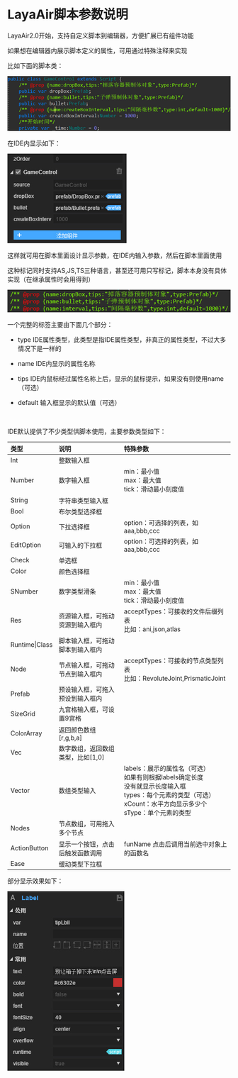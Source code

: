 # LayaAir脚本参数说明

LayaAir2.0开始，支持自定义脚本到编辑器，方便扩展已有组件功能

如果想在编辑器内展示脚本定义的属性，可用通过特殊注释来实现

比如下面的脚本类：

![script1](img/script1.jpg)

在IDE内显示如下：

![script1](img/script2.jpg)

这样就可用在脚本里面设计显示参数，在IDE内输入参数，然后在脚本里面使用

这种标记同时支持AS,JS,TS三种语言，甚至还可用只写标记，脚本本身没有具体实现（在继承属性时会用得到）

![script1](img/script3.jpg)



一个完整的标签主要由下面几个部分：

- type	IDE属性类型，此类型是指IDE属性类型，非真正的属性类型，不过大多情况下是一样的

- name      IDE内显示的属性名称

- tips          IDE内鼠标经过属性名称上后，显示的鼠标提示，如果没有则使用name（可选）

- default    输入框显示的默认值（可选）

  ​


IDE默认提供了不少类型供脚本使用，主要参数类型如下：


| 类型             | 说明                  | 特殊参数                                     |
| :------------- | :------------------ | :--------------------------------------- |
| Int            | 整数输入框               |                                          |
| Number         | 数字输入框               | min：最小值<br />max：最大值<br />tick：滑动最小刻度值   |
| String         | 字符串类型输入框            |                                          |
| Bool           | 布尔类型选择框             |                                          |
| Option         | 下拉选择框               | option：可选择的列表，如 aaa,bbb,ccc              |
| EditOption     | 可输入的下拉框             | option：可选择的列表，如 aaa,bbb,ccc              |
| Check          | 单选框                 |                                          |
| Color          | 颜色选择框               |                                          |
| SNumber        | 数字类型滑条              | min：最小值<br />max：最大值<br />tick：滑动最小刻度值   |
| Res            | 资源输入框，可拖动资源到输入框内    | acceptTypes：可接收的文件后缀列表<br />比如：ani,json,atlas |
| Runtime\|Class | 脚本输入框，可拖动脚本到输入框内    |                                          |
| Node           | 节点输入框，可拖动节点到输入框内    | acceptTypes：可接收的节点类型列表<br />比如：RevoluteJoint,PrismaticJoint |
| Prefab         | 预设输入框，可拖入预设到输入框内    |                                          |
| SizeGrid       | 九宫格输入框，可设置9宫格       |                                          |
| ColorArray     | 返回颜色数组[r,g,b,a]     |                                          |
| Vec            | 数字数组，返回数组类型，比如[1,0] |                                          |
| Vector         | 数组类型输入              | labels：展示的属性名（可选）<br />如果有则根据labels确定长度<br />没有就显示长度输入框<br />types：每个元素的类型（可选）<br />xCount：水平方向显示多少个<br />sType：单个元素的类型 |
| Nodes          | 节点数组，可用拖入多个节点       |                                          |
| ActionButton   | 显示一个按钮，点击后触发函数调用    | funName 点击后调用当前选中对象上的函数名                 |
| Ease           | 缓动类型下拉框             |                                          |

部分显示效果如下：

![script1](img/script4.jpg)
